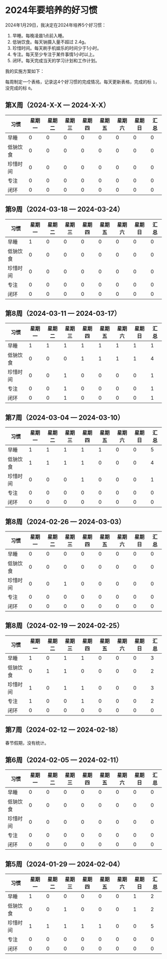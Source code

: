 # 2024年要培养的好习惯

2024年1月29日，我决定在2024年培养5个好习惯：

1. 早睡。每晚凌晨1点前入睡。
2. 低钠饮食。每天钠摄入量不超过 2.4g。
3. 珍惜时间。每天刷手机娱乐的时间少于1小时。
4. 专注。每天至少专注于某件事情1小时以上。
5. 闭环。每天完成当天的学习计划和工作计划。

我的实施方案如下：

每周制定一个表格，记录这4个好习惯的完成情况。每天更新表格，完成的标 `1`，没完成的标 `0`。

## 第X周（2024-X-X — 2024-X-X）

|   习惯  | 星期一 | 星期二 | 星期三 | 星期四 | 星期五 | 星期六 | 星期日 | 汇总 |
| ------- | ------ | ------ | ------ | ------ | ------ | ------ | ------ | ---- |
|   早睡  |   0    |   0    |   0    |   0    |   0    |   0    |   0    |  0   |
| 低钠饮食 |   0    |   0    |   0    |   0    |   0    |   0    |   0    |  0   |
| 珍惜时间 |   0    |   0    |   0    |   0    |   0    |   0    |   0    |  0   |
|  专注   |   0    |   0    |   0    |   0    |   0    |   0    |   0    |  0   |
|  闭环   |   0    |   0    |   0    |   0    |   0    |   0    |   0    |  0   |

## 第9周（2024-03-18 — 2024-03-24）

|   习惯  | 星期一 | 星期二 | 星期三 | 星期四 | 星期五 | 星期六 | 星期日 | 汇总 |
| ------- | ------ | ------ | ------ | ------ | ------ | ------ | ------ | ---- |
|   早睡  |   1    |   0    |   0    |   0    |   0    |   0    |   0    |  0   |
| 低钠饮食 |   0    |   0    |   0    |   0    |   0    |   0    |   0    |  0   |
| 珍惜时间 |   0    |   0    |   0    |   0    |   0    |   0    |   0    |  0   |
|  专注   |   0    |   0    |   0    |   0    |   0    |   0    |   0    |  0   |
|  闭环   |   0    |   0    |   0    |   0    |   0    |   0    |   0    |  0   |

## 第8周（2024-03-11 — 2024-03-17）

|   习惯  | 星期一 | 星期二 | 星期三 | 星期四 | 星期五 | 星期六 | 星期日 | 汇总 |
| ------- | ------ | ------ | ------ | ------ | ------ | ------ | ------ | ---- |
|   早睡  |   1    |   1    |   1    |   1    |   1    |   1    |   1    |  1   |
| 低钠饮食 |   0    |   0    |   0    |   1    |   1    |   1    |   1    |  4   |
| 珍惜时间 |   0    |   0    |   1    |   0    |   0    |   0    |   0    |  1   |
|  专注   |   0    |   0    |   1    |   0    |   0    |   0    |   0    |  1   |
|  闭环   |   0    |   0    |   1    |   0    |   0    |   0    |   0    |  1   |

## 第7周（2024-03-04 — 2024-03-10）

|   习惯  | 星期一 | 星期二 | 星期三 | 星期四 | 星期五 | 星期六 | 星期日 | 汇总 |
| ------- | ------ | ------ | ------ | ------ | ------ | ------ | ------ | ---- |
|   早睡  |   1    |   1    |   1    |   1    |   1    |   0    |   0    |  5   |
| 低钠饮食 |   1    |   1    |   1    |   1    |   0    |   0    |   0    |  4   |
| 珍惜时间 |   0    |   0    |   0    |   1    |   0    |   0    |   0    |  1   |
|  专注   |   0    |   0    |   0    |   0    |   0    |   0    |   0    |  0   |
|  闭环   |   0    |   0    |   0    |   0    |   0    |   0    |   0    |  0   |

## 第8周（2024-02-26 — 2024-03-03）

|   习惯  | 星期一 | 星期二 | 星期三 | 星期四 | 星期五 | 星期六 | 星期日 | 汇总 |
| ------- | ------ | ------ | ------ | ------ | ------ | ------ | ------ | ---- |
|   早睡  |   0    |   0    |   0    |   0    |   0    |   0    |   0    |  0   |
| 低钠饮食 |   0    |   0    |   0    |   0    |   0    |   0    |   0    |  0   |
| 珍惜时间 |   0    |   0    |   1    |   0    |   0    |   0    |   0    |  0   |
|  专注   |   0    |   0    |   0    |   0    |   0    |   0    |   0    |  0   |
|  闭环   |   0    |   0    |   0    |   0    |   0    |   0    |   0    |  0   |

## 第8周（2024-02-19 — 2024-02-25）

|   习惯  | 星期一 | 星期二 | 星期三 | 星期四 | 星期五 | 星期六 | 星期日 | 汇总 |
| ------- | ------ | ------ | ------ | ------ | ------ | ------ | ------ | ---- |
|   早睡  |   1    |   0    |   1    |   1    |   0    |   0    |   0    |  3   |
| 低钠饮食 |   0    |   1    |   1    |   0    |   0    |   0    |   0    |  2   |
| 珍惜时间 |   1    |   0    |   1    |   1    |   0    |   0    |   0    |  3   |
|  专注   |   1    |   0    |   0    |   1    |   0    |   0    |   0    |  2   |
|  闭环   |   0    |   0    |   0    |   0    |   0    |   0    |   0    |  0   |

## 第7周（2024-02-12 — 2024-02-18）

春节假期，没有统计。

## 第6周（2024-02-05 — 2024-02-11）

|   习惯  | 星期一 | 星期二 | 星期三 | 星期四 | 星期五 | 星期六 | 星期日 | 汇总 |
| ------- | ------ | ------ | ------ | ------ | ------ | ------ | ------ | ---- |
|   早睡  |   0    |   0    |   0    |   0    |   0    |   0    |   0    |  0   |
| 低钠饮食 |   0    |   0    |   0    |   0    |   0    |   0    |   0    |  0   |
| 珍惜时间 |   0    |   0    |   0    |   0    |   0    |   0    |   0    |  0   |
|   专注  |   0    |   0    |   0    |   0    |   0    |   0    |   0    |  0   |
|   闭环  |   0    |   0    |   0    |   0    |   0    |   0    |   0    |  0   |

## 第5周（2024-01-29 — 2024-02-04）

|   习惯  | 星期一 | 星期二 | 星期三 | 星期四 | 星期五 | 星期六 | 星期日 | 汇总 |
| ------- | ------ | ------ | ------ | ------ | ------ | ------ | ------ | ---- |
|   早睡  |   1    |   0    |   0    |   0    |   0    |   0    |   1    |  2   |
| 低钠饮食 |   0    |   0    |   1    |   0    |   0    |   0    |   1    |  2   |
| 珍惜时间 |   1    |   1    |   1    |   1    |   1    |   0    |   0    |  5   |
|   专注  |   0    |   0    |   0    |   0    |   0    |   0    |   0    |  0   |
|   闭环  |   0    |   0    |   0    |   0    |   0    |   0    |   0    |  0   |
